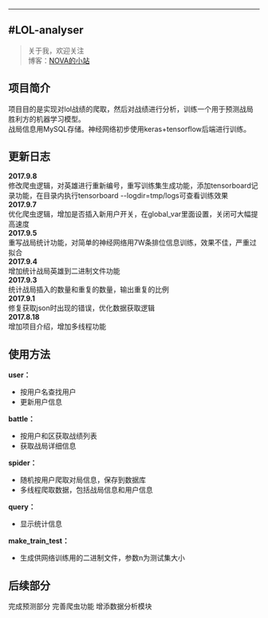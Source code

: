 ---
#LOL-analyser
-------------

> 关于我，欢迎关注  
  博客：[NOVA的小站](http://www.novadva.top/) 

## 项目简介 ##
项目目的是实现对lol战绩的爬取，然后对战绩进行分析，训练一个用于预测战局胜利方的机器学习模型。<br>
战局信息用MySQL存储。神经网络初步使用keras+tensorflow后端进行训练。

## 更新日志 ##
**2017.9.8**<br>
修改爬虫逻辑，对英雄进行重新编号，重写训练集生成功能，添加tensorboard记录功能，在目录内执行tensorboard --logdir=tmp/logs可查看训练效果<br>
**2017.9.7**<br>
优化爬虫逻辑，增加是否插入新用户开关，在global_var里面设置，关闭可大幅提高速度<br>
**2017.9.5**<br>
重写战局统计功能，对简单的神经网络用7W条排位信息训练，效果不佳，严重过拟合<br>
**2017.9.4**<br>
增加统计战局英雄到二进制文件功能<br>
**2017.9.3**<br>
统计战局插入的数量和重复的数量，输出重复的比例<br>
**2017.9.1**<br>
修复获取json时出现的错误，优化数据获取逻辑<br>
**2017.8.18**<br>
增加项目介绍，增加多线程功能<br>


## 使用方法 ##
**user：**<br>
- 按用户名查找用户<br>
- 更新用户信息<br>

**battle：**<br>
- 按用户和区获取战绩列表<br>
- 获取战局详细信息<br>

**spider：**<br>
- 随机按用户爬取对局信息，保存到数据库<br>
- 多线程爬取数据，包括战局信息和用户信息<br>

**query：**<br>
- 显示统计信息<br>

**make_train_test：**<br>
- 生成供网络训练用的二进制文件，参数n为测试集大小<br>

## 后续部分 ##
完成预测部分
完善爬虫功能
增添数据分析模块
